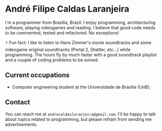 # André Filipe Caldas Laranjeira

I'm a programmer from Brasília, Brazil. I enjoy programming, architecturing software, playing videogames and reading. I believe that good code needs to be commented, tested and refactored. No exceptions!

⚡ Fun fact: I like to listen to Hans Zimmer's movie soundtracks and some videogame original soundtracks (Portal 2, Shatter, etc...) while programming. The hours fly by much faster with a good soundtrack playlist and a couple of coding problems to be solved.

## Current occupations

* Computer engineering student at the Universidade de Brasília (UnB);

## Contact

You can reach me at `andrecaldaslaranjeira@gmail.com`. I'll be happy to talk about topics related to programming, but please refrain from sending me advertisements.
